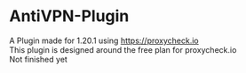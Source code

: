 # AntiVPN-Plugin
A Plugin made for 1.20.1 using https://proxycheck.io <br>
This plugin is designed around the free plan for proxycheck.io <br>
Not finished yet
